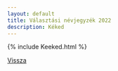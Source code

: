 ```yaml
---
layout: default
title: Választási névjegyzék 2022
description: Kéked
---
```


{% include Keeked.html %}

[Vissza](./)